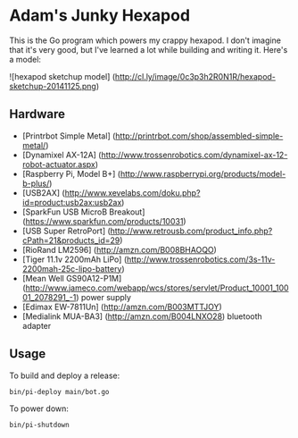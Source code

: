 # Adam's Junky Hexapod

This is the Go program which powers my crappy hexapod. I don't imagine that it's
very good, but I've learned a lot while building and writing it. Here's a model:

![hexapod sketchup model] (http://cl.ly/image/0c3p3h2R0N1R/hexapod-sketchup-20141125.png)


## Hardware

* [Printrbot Simple Metal] (http://printrbot.com/shop/assembled-simple-metal/)
* [Dynamixel AX-12A] (http://www.trossenrobotics.com/dynamixel-ax-12-robot-actuator.aspx)
* [Raspberry Pi, Model B+] (http://www.raspberrypi.org/products/model-b-plus/)
* [USB2AX] (http://www.xevelabs.com/doku.php?id=product:usb2ax:usb2ax)
* [SparkFun USB MicroB Breakout] (https://www.sparkfun.com/products/10031)
* [USB Super RetroPort] (http://www.retrousb.com/product_info.php?cPath=21&products_id=29)
* [RioRand LM2596] (http://amzn.com/B008BHAOQO)
* [Tiger 11.1v 2200mAh LiPo] (http://www.trossenrobotics.com/3s-11v-2200mah-25c-lipo-battery)
* [Mean Well GS90A12-P1M] (http://www.jameco.com/webapp/wcs/stores/servlet/Product_10001_10001_2078291_-1) power supply
* [Edimax EW-7811Un] (http://amzn.com/B003MTTJOY)
* [Medialink MUA-BA3] (http://amzn.com/B004LNXO28) bluetooth adapter


## Usage

To build and deploy a release:

    bin/pi-deploy main/bot.go

To power down:

    bin/pi-shutdown
